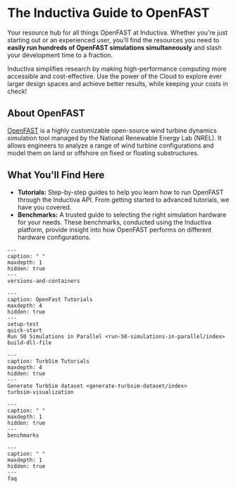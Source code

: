 # The Inductiva Guide to OpenFAST
Your resource hub for all things OpenFAST at Inductiva. Whether you're just starting out or an experienced user, you'll find the resources you need to **easily run hundreds of OpenFAST simulations simultaneously** and slash your development time to a fraction.

Inductiva simplifies research by making high-performance computing more accessible and cost-effective. Use the power of the Cloud to explore ever larger design spaces and achieve better results, while keeping your costs in check!

## About OpenFAST
[OpenFAST](https://www2.nrel.gov/wind/nwtc/openfast) is a highly customizable open-source wind turbine dynamics simulation tool managed by the National Renewable Energy Lab (NREL). It allows engineers to analyze a range of wind turbine configurations and model them on land or offshore on fixed or floating substructures. 

## What You'll Find Here
- **Tutorials:** Step-by-step guides to help you learn how to run OpenFAST through the Inductiva API. From getting started to advanced tutorials, we have you covered.
- **Benchmarks:** A trusted guide to selecting the right simulation hardware for your needs. These benchmarks, conducted using the Inductiva platform, provide insight into how OpenFAST performs on different hardware configurations.

```{toctree}
---
caption: " "
maxdepth: 1
hidden: true
---
versions-and-containers
```

```{toctree}
---
caption: OpenFast Tutorials
maxdepth: 4
hidden: true
---
setup-test
quick-start
Run 50 Simulations in Parallel <run-50-simulations-in-parallel/index>
build-dll-file
```


```{toctree}
---
caption: TurbSim Tutorials
maxdepth: 4
hidden: true
---
Generate TurbSim dataset <generate-turbsim-dataset/index>
turbsim-visualization
```

```{toctree}
---
caption: " "
maxdepth: 1
hidden: true
---
benchmarks
```

```{toctree}
---
caption: " "
maxdepth: 1
hidden: true
---
faq
```
